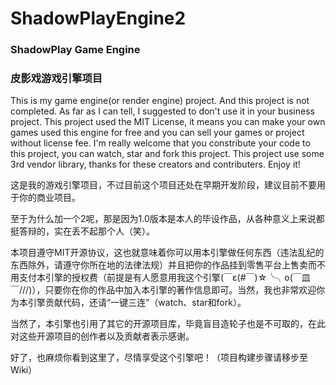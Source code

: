 # ShadowPlayEngine2
### ShadowPlay Game Engine
### 皮影戏游戏引擎项目

This is my game engine(or render engine) project. And this project is not completed. As far as I can tell, I suggested to don't use it in your business project.
This project used the MIT License, it means you can make your own games used this engine for free and you can sell your games or project without license fee.
I'm really welcome that you constribute your code to this project, you can watch, star and fork this project.
This project use some 3rd vendor library, thanks for these creators and contributers.
Enjoy it!

这是我的游戏引擎项目，不过目前这个项目还处在早期开发阶段，建议目前不要用于你的商业项目。

至于为什么加一个2呢，那是因为1.0版本是本人的毕设作品，从各种意义上来说都挺答辩的，实在丢不起那个人（笑）。

本项目遵守MIT开源协议，这也就意味着你可以用本引擎做任何东西（违法乱纪的东西除外，请遵守你所在地的法律法规）并且把你的作品挂到零售平台上售卖而不用支付本引擎的授权费（前提是有人愿意用我这个引擎(￣ε(#￣)☆╰╮o(￣皿￣///)），只要你在你的作品中加入本引擎的著作信息即可。当然，我也非常欢迎你为本引擎贡献代码，还请“一键三连”（watch、star和fork）。

当然了，本引擎也引用了其它的开源项目库，毕竟盲目造轮子也是不可取的，在此对这些开源项目的创作者以及贡献者表示感谢。

好了，也麻烦你看到这里了，尽情享受这个引擎吧！（项目构建步骤请移步至Wiki）
